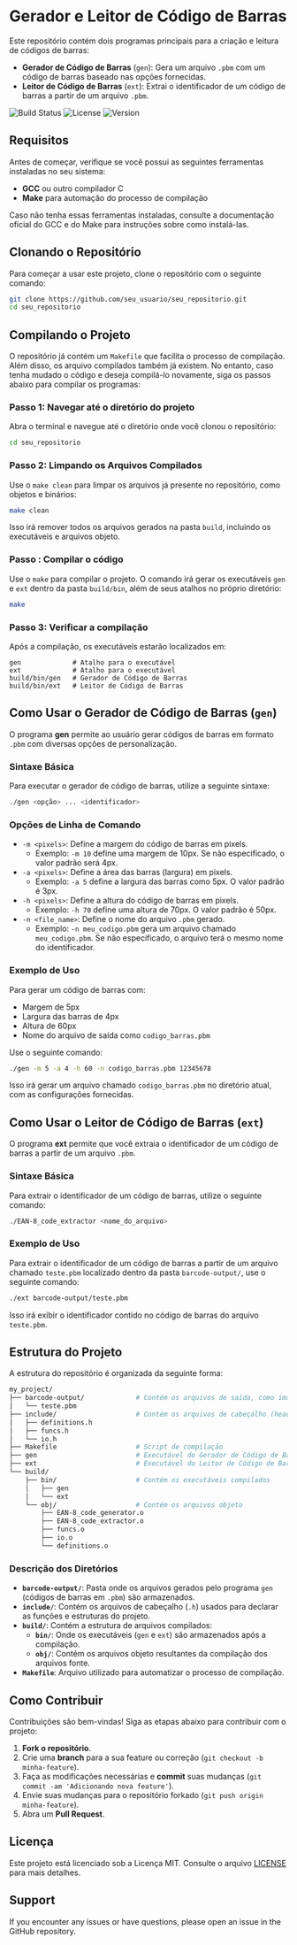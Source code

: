 # Gerador e Leitor de Código de Barras

Este repositório contém dois programas principais para a criação e leitura de códigos de barras:

- **Gerador de Código de Barras** (`gen`): Gera um arquivo `.pbm` com um código de barras baseado nas opções fornecidas.
- **Leitor de Código de Barras** (`ext`): Extrai o identificador de um código de barras a partir de um arquivo `.pbm`.

![Build Status](https://img.shields.io/badge/build-passing-brightgreen) ![License](https://img.shields.io/badge/license-MIT-blue) ![Version](https://img.shields.io/badge/version-1.0.0-orange)

## Requisitos

Antes de começar, verifique se você possui as seguintes ferramentas instaladas no seu sistema:

- **GCC** ou outro compilador C
- **Make** para automação do processo de compilação

Caso não tenha essas ferramentas instaladas, consulte a documentação oficial do GCC e do Make para instruções sobre como instalá-las.

## Clonando o Repositório

Para começar a usar este projeto, clone o repositório com o seguinte comando:

```bash
git clone https://github.com/seu_usuario/seu_repositorio.git
cd seu_repositorio
```

## Compilando o Projeto

O repositório já contém um `Makefile` que facilita o processo de compilação. Além disso, os arquivo compilados também já existem. No entanto, caso tenha mudado o código e deseja compilá-lo novamente, siga os passos abaixo para compilar os programas:

### Passo 1: Navegar até o diretório do projeto

Abra o terminal e navegue até o diretório onde você clonou o repositório:

```bash
cd seu_repositorio
```

### Passo 2: Limpando os Arquivos Compilados

Use o `make clean` para limpar os arquivos já presente no repositório, como objetos e binários:

```bash
make clean
```

Isso irá remover todos os arquivos gerados na pasta `build`, incluindo os executáveis e arquivos objeto.

### Passo : Compilar o código

Use o `make` para compilar o projeto. O comando irá gerar os executáveis `gen` e `ext` dentro da pasta `build/bin`, além de seus atalhos no próprio diretório:

```bash
make
```

### Passo 3: Verificar a compilação

Após a compilação, os executáveis estarão localizados em:

```
gen             # Atalho para o executável
ext             # Atalho para o executável
build/bin/gen   # Gerador de Código de Barras
build/bin/ext   # Leitor de Código de Barras
```

## Como Usar o Gerador de Código de Barras (`gen`)

O programa **gen** permite ao usuário gerar códigos de barras em formato `.pbm` com diversas opções de personalização.

### Sintaxe Básica

Para executar o gerador de código de barras, utilize a seguinte sintaxe:

```bash
./gen <opção> ... <identificador>
```

### Opções de Linha de Comando

- `-m <pixels>`: Define a margem do código de barras em pixels.
  - Exemplo: `-m 10` define uma margem de 10px. Se não especificado, o valor padrão será 4px.
- `-a <pixels>`: Define a área das barras (largura) em pixels.
  - Exemplo: `-a 5` define a largura das barras como 5px. O valor padrão é 3px.
- `-h <pixels>`: Define a altura do código de barras em pixels.
  - Exemplo: `-h 70` define uma altura de 70px. O valor padrão é 50px.
- `-n <file_name>`: Define o nome do arquivo `.pbm` gerado.
  - Exemplo: `-n meu_codigo.pbm` gera um arquivo chamado `meu_codigo.pbm`. Se não especificado, o arquivo terá o mesmo nome do identificador.

### Exemplo de Uso

Para gerar um código de barras com:

- Margem de 5px
- Largura das barras de 4px
- Altura de 60px
- Nome do arquivo de saída como `codigo_barras.pbm`

Use o seguinte comando:

```bash
./gen -m 5 -a 4 -h 60 -n codigo_barras.pbm 12345678
```

Isso irá gerar um arquivo chamado `codigo_barras.pbm` no diretório atual, com as configurações fornecidas.

## Como Usar o Leitor de Código de Barras (`ext`)

O programa **ext** permite que você extraia o identificador de um código de barras a partir de um arquivo `.pbm`.

### Sintaxe Básica

Para extrair o identificador de um código de barras, utilize o seguinte comando:

```bash
./EAN-8_code_extractor <nome_do_arquivo>
```

### Exemplo de Uso

Para extrair o identificador de um código de barras a partir de um arquivo chamado `teste.pbm` localizado dentro da pasta `barcode-output/`, use o seguinte comando:

```bash
./ext barcode-output/teste.pbm
```

Isso irá exibir o identificador contido no código de barras do arquivo `teste.pbm`.

## Estrutura do Projeto

A estrutura do repositório é organizada da seguinte forma:

```bash
my_project/
├── barcode-output/             # Contém os arquivos de saída, como imagens .pbm
│   └── teste.pbm
├── include/                    # Contém os arquivos de cabeçalho (headers)
│   ├── definitions.h
│   ├── funcs.h
│   └── io.h
├── Makefile                    # Script de compilação
├── gen                         # Executável do Gerador de Código de Barras
├── ext                         # Executável do Leitor de Código de Barras
└── build/
    ├── bin/                    # Contém os executáveis compilados
    │   ├── gen
    │   └── ext
    └── obj/                    # Contém os arquivos objeto
        ├── EAN-8_code_generator.o
        ├── EAN-8_code_extractor.o
        ├── funcs.o
        ├── io.o
        └── definitions.o
```

### Descrição dos Diretórios

- **`barcode-output/`**: Pasta onde os arquivos gerados pelo programa `gen` (códigos de barras em `.pbm`) são armazenados.
- **`include/`**: Contém os arquivos de cabeçalho (`.h`) usados para declarar as funções e estruturas do projeto.
- **`build/`**: Contém a estrutura de arquivos compilados:
  - **`bin/`**: Onde os executáveis (`gen` e `ext`) são armazenados após a compilação.
  - **`obj/`**: Contém os arquivos objeto resultantes da compilação dos arquivos fonte.
- **`Makefile`**: Arquivo utilizado para automatizar o processo de compilação.

## Como Contribuir

Contribuições são bem-vindas! Siga as etapas abaixo para contribuir com o projeto:

1. **Fork o repositório**.
2. Crie uma **branch** para a sua feature ou correção (`git checkout -b minha-feature`).
3. Faça as modificações necessárias e **commit** suas mudanças (`git commit -am 'Adicionando nova feature'`).
4. Envie suas mudanças para o repositório forkado (`git push origin minha-feature`).
5. Abra um **Pull Request**.

## Licença

Este projeto está licenciado sob a Licença MIT. Consulte o arquivo [LICENSE](LICENSE) para mais detalhes.

## Support

If you encounter any issues or have questions, please open an issue in the GitHub repository.
